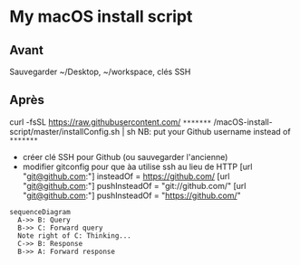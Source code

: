 # My macOS install script


## Avant
Sauvegarder ~/Desktop, ~/workspace, clés SSH

## Après

curl -fsSL https://raw.githubusercontent.com/ `*******` /macOS-install-script/master/installConfig.sh | sh
NB: put your Github username instead of `*******`




- créer clé SSH pour Github (ou sauvegarder l'ancienne)
- modifier gitconfig pour que àa utilise ssh au lieu de HTTP
[url "git@github.com:"]
  insteadOf = https://github.com/
[url "git@github.com:"]
  pushInsteadOf = "git://github.com/"
[url "git@github.com:"]
  pushInsteadOf = "https://github.com/"

```mermaid
sequenceDiagram
  A->> B: Query
  B->> C: Forward query
  Note right of C: Thinking...
  C->> B: Response
  B->> A: Forward response

